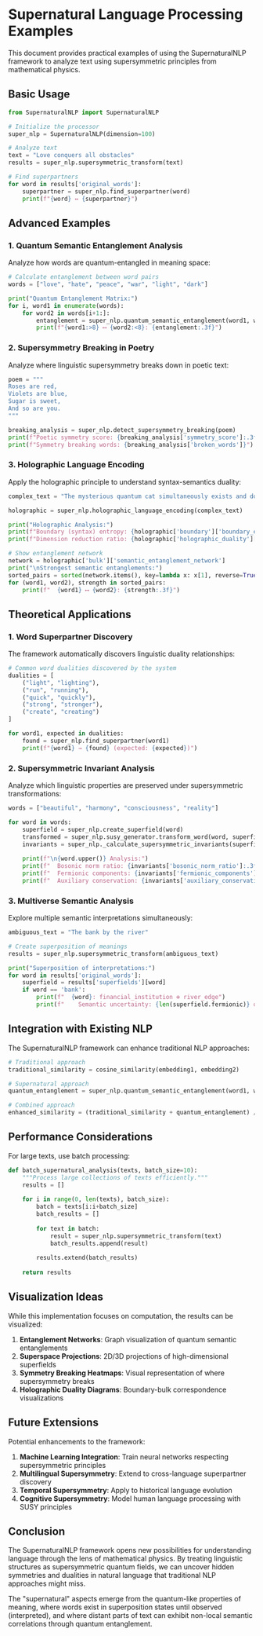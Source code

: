 # Supernatural Language Processing Examples

This document provides practical examples of using the SupernaturalNLP framework to analyze text using supersymmetric principles from mathematical physics.

## Basic Usage

```python
from SupernaturalNLP import SupernaturalNLP

# Initialize the processor
super_nlp = SupernaturalNLP(dimension=100)

# Analyze text
text = "Love conquers all obstacles"
results = super_nlp.supersymmetric_transform(text)

# Find superpartners
for word in results['original_words']:
    superpartner = super_nlp.find_superpartner(word)
    print(f"{word} ↔ {superpartner}")
```

## Advanced Examples

### 1. Quantum Semantic Entanglement Analysis

Analyze how words are quantum-entangled in meaning space:

```python
# Calculate entanglement between word pairs
words = ["love", "hate", "peace", "war", "light", "dark"]

print("Quantum Entanglement Matrix:")
for i, word1 in enumerate(words):
    for word2 in words[i+1:]:
        entanglement = super_nlp.quantum_semantic_entanglement(word1, word2)
        print(f"{word1:>8} ⟷ {word2:<8}: {entanglement:.3f}")
```

### 2. Supersymmetry Breaking in Poetry

Analyze where linguistic supersymmetry breaks down in poetic text:

```python
poem = """
Roses are red,
Violets are blue,
Sugar is sweet,
And so are you.
"""

breaking_analysis = super_nlp.detect_supersymmetry_breaking(poem)
print(f"Poetic symmetry score: {breaking_analysis['symmetry_score']:.3f}")
print(f"Symmetry breaking words: {breaking_analysis['broken_words']}")
```

### 3. Holographic Language Encoding

Apply the holographic principle to understand syntax-semantics duality:

```python
complex_text = "The mysterious quantum cat simultaneously exists and doesn't exist in the garden"

holographic = super_nlp.holographic_language_encoding(complex_text)

print("Holographic Analysis:")
print(f"Boundary (syntax) entropy: {holographic['boundary']['boundary_entropy']:.3f}")
print(f"Dimension reduction ratio: {holographic['holographic_duality']['dimension_reduction']:.3f}")

# Show entanglement network
network = holographic['bulk']['semantic_entanglement_network']
print("\nStrongest semantic entanglements:")
sorted_pairs = sorted(network.items(), key=lambda x: x[1], reverse=True)[:5]
for (word1, word2), strength in sorted_pairs:
    print(f"  {word1} ⟷ {word2}: {strength:.3f}")
```

## Theoretical Applications

### 1. Word Superpartner Discovery

The framework automatically discovers linguistic duality relationships:

```python
# Common word dualities discovered by the system
dualities = [
    ("light", "lighting"),
    ("run", "running"), 
    ("quick", "quickly"),
    ("strong", "stronger"),
    ("create", "creating")
]

for word1, expected in dualities:
    found = super_nlp.find_superpartner(word1)
    print(f"{word1} → {found} (expected: {expected})")
```

### 2. Supersymmetric Invariant Analysis

Analyze which linguistic properties are preserved under supersymmetric transformations:

```python
words = ["beautiful", "harmony", "consciousness", "reality"]

for word in words:
    superfield = super_nlp.create_superfield(word)
    transformed = super_nlp.susy_generator.transform_word(word, superfield)
    invariants = super_nlp._calculate_supersymmetric_invariants(superfield, transformed)
    
    print(f"\n{word.upper()} Analysis:")
    print(f"  Bosonic norm ratio: {invariants['bosonic_norm_ratio']:.3f}")
    print(f"  Fermionic components: {invariants['fermionic_components']}")
    print(f"  Auxiliary conservation: {invariants['auxiliary_conservation']}")
```

### 3. Multiverse Semantic Analysis

Explore multiple semantic interpretations simultaneously:

```python
ambiguous_text = "The bank by the river"

# Create superposition of meanings
results = super_nlp.supersymmetric_transform(ambiguous_text)

print("Superposition of interpretations:")
for word in results['original_words']:
    superfield = results['superfields'][word]
    if word == 'bank':
        print(f"  {word}: financial_institution ⊕ river_edge")
        print(f"    Semantic uncertainty: {len(superfield.fermionic)} quantum states")
```

## Integration with Existing NLP

The SupernaturalNLP framework can enhance traditional NLP approaches:

```python
# Traditional approach
traditional_similarity = cosine_similarity(embedding1, embedding2)

# Supernatural approach
quantum_entanglement = super_nlp.quantum_semantic_entanglement(word1, word2)

# Combined approach
enhanced_similarity = (traditional_similarity + quantum_entanglement) / 2
```

## Performance Considerations

For large texts, use batch processing:

```python
def batch_supernatural_analysis(texts, batch_size=10):
    """Process large collections of texts efficiently."""
    results = []
    
    for i in range(0, len(texts), batch_size):
        batch = texts[i:i+batch_size]
        batch_results = []
        
        for text in batch:
            result = super_nlp.supersymmetric_transform(text)
            batch_results.append(result)
        
        results.extend(batch_results)
    
    return results
```

## Visualization Ideas

While this implementation focuses on computation, the results can be visualized:

1. **Entanglement Networks**: Graph visualization of quantum semantic entanglements
2. **Superspace Projections**: 2D/3D projections of high-dimensional superfields
3. **Symmetry Breaking Heatmaps**: Visual representation of where supersymmetry breaks
4. **Holographic Duality Diagrams**: Boundary-bulk correspondence visualizations

## Future Extensions

Potential enhancements to the framework:

1. **Machine Learning Integration**: Train neural networks respecting supersymmetric principles
2. **Multilingual Supersymmetry**: Extend to cross-language superpartner discovery
3. **Temporal Supersymmetry**: Apply to historical language evolution
4. **Cognitive Supersymmetry**: Model human language processing with SUSY principles

## Conclusion

The SupernaturalNLP framework opens new possibilities for understanding language through the lens of mathematical physics. By treating linguistic structures as supersymmetric quantum fields, we can uncover hidden symmetries and dualities in natural language that traditional NLP approaches might miss.

The "supernatural" aspects emerge from the quantum-like properties of meaning, where words exist in superposition states until observed (interpreted), and where distant parts of text can exhibit non-local semantic correlations through quantum entanglement.